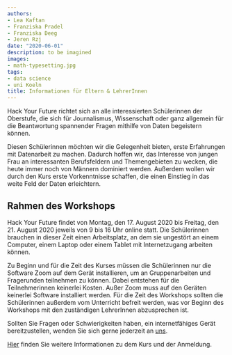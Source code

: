 ```yaml
---
authors:
- Lea Kaftan
- Franziska Pradel
- Franziska Deeg
- Jeren Rzj
date: "2020-06-01"
description: to be imagined
images:
- math-typesetting.jpg
tags:
- data science
- uni Koeln
title: Informationen für Eltern & LehrerInnen
---
```

Hack Your Future richtet sich an alle interessierten Schülerinnen der Oberstufe, die sich für Journalismus, Wissenschaft oder ganz allgemein für die Beantwortung spannender Fragen mithilfe von Daten begeistern können. 
<!--more-->
  Diesen Schülerinnen möchten wir die Gelegenheit bieten, erste Erfahrungen mit Datenarbeit zu machen. Dadurch hoffen wir, das Interesse von jungen Frau an interessanten Berufsfeldern und Themengebieten zu wecken, die heute immer noch von Männern dominiert werden. Außerdem wollen wir durch den Kurs erste Vorkenntnisse schaffen, die einen Einstieg in das weite Feld der Daten erleichtern. 

## Rahmen des Workshops

Hack Your Future findet von Montag, den 17. August 2020 bis Freitag, den 21. August 2020 jeweils von 9 bis 16 Uhr online statt. Die Schülerinnen brauchen in dieser Zeit einen Arbeitsplatz, an dem sie ungestört an einem Computer, einem Laptop oder einem Tablet mit Internetzugang arbeiten können.

Zu Beginn und für die Zeit des Kurses müssen die Schülerinnen nur die Software Zoom auf dem Gerät installieren, um an Gruppenarbeiten und Fragerunden teilnehmen zu können. Dabei entstehen für die Teilnehmerinnen keinerlei Kosten. Außer Zoom muss auf den Geräten keinerlei Software installiert werden. Für die Zeit des Workshops sollten die Schülerinnen außerdem vom Unterricht befreit werden, was vor Beginn des Workshops mit den zuständigen LehrerInnen abzusprechen ist.

Sollten Sie Fragen oder Schwierigkeiten haben, ein internetfähiges Gerät bereitzustellen, wenden Sie sich gerne jederzeit an [uns](https://brave-borg-cf3968.netlify.app/about/). 

[Hier](https://hyf.netlify.app/post/worum-geht-es/) finden Sie weitere Informationen zu dem Kurs und der Anmeldung.



